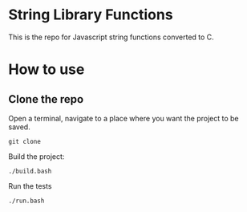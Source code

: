 # String Library Functions

This is the repo for Javascript string functions converted to C.

# How to use

## Clone the repo

Open a terminal, navigate to a place where you want the project to be saved.

```
git clone
```

Build the project:

```
./build.bash
```

Run the tests

```
./run.bash
```
